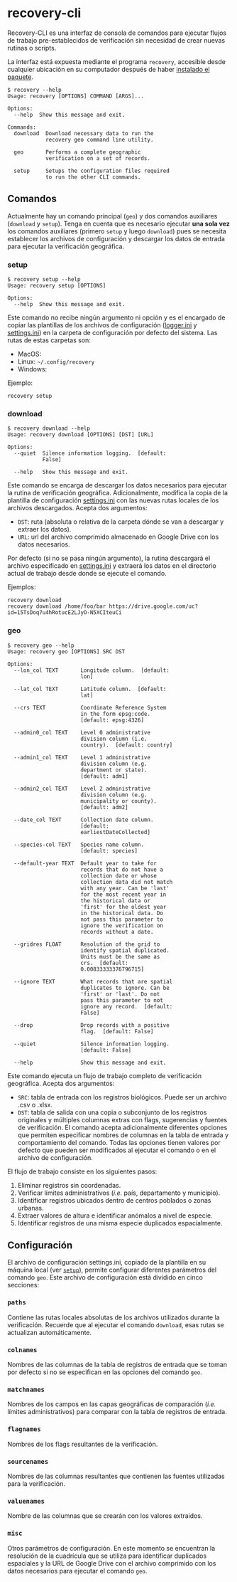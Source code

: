 # recovery-cli

Recovery-CLI es una interfaz de consola de comandos para ejecutar flujos de trabajo pre-establecidos de verificación sin necesidad de crear nuevas rutinas o scripts.

La interfaz está expuesta mediante el programa `recovery`, accesible desde cualquier ubicación en su computador después de haber [instalado el paquete](../../README.md#instalación).

```
$ recovery --help
Usage: recovery [OPTIONS] COMMAND [ARGS]...

Options:
  --help  Show this message and exit.

Commands:
  download  Download necessary data to run the
            recovery geo command line utility.

  geo       Performs a complete geographic
            verification on a set of records.

  setup     Setups the configuration files required
            to run the other CLI commands.
```

## Comandos
Actualmente hay un comando principal (`geo`) y dos comandos auxiliares (`download` y `setup`). Tenga en cuenta que es necesario ejecutar **una sola vez** los comandos auxiliares (primero `setup` y luego `download`) pues se necesita establecer los archivos de configuración y descargar los datos de entrada para ejecutar la verificación geográfica.

### setup
```
$ recovery setup --help
Usage: recovery setup [OPTIONS]

Options:
  --help  Show this message and exit.
```
Este comando no recibe ningún argumento ni opción y es el encargado de copiar las plantillas de los archivos de configuración ([logger.ini](../../config/logger.ini) y [settings.ini](../../config/settings.ini)) en la carpeta de configuración por defecto del sistema. Las rutas de estas carpetas son:

* MacOS:
* Linux: `~/.config/recovery`
* Windows:

Ejemplo:
```
recovery setup
```

### download
```
$ recovery download --help
Usage: recovery download [OPTIONS] [DST] [URL]

Options:
  --quiet  Silence information logging.  [default:
           False]

  --help   Show this message and exit.
```
Este comando se encarga de descargar los datos necesarios para ejecutar la rutina de verificación geográfica. Adicionalmente, modifica la copia de la plantilla de configuración [settings.ini](../../config/settings.ini) con las nuevas rutas locales de los archivos descargados. Acepta dos argumentos:

* `DST`: ruta (absoluta o relativa de la carpeta dónde se van a descargar y extraer los datos).
* `URL`: url del archivo comprimido almacenado en Google Drive con los datos necesarios.

Por defecto (si no se pasa ningún argumento), la rutina descargará el archivo especificado en [settings.ini](../../config/settings.ini) y extraerá los datos en el directorio actual de trabajo desde donde se ejecute el comando.

Ejemplos:
```
recovery download
recovery download /home/foo/bar https://drive.google.com/uc?id=15TsDoq7u4hRotucE2LJyO-N5XCIteuCi
```

### geo
```
$ recovery geo --help
Usage: recovery geo [OPTIONS] SRC DST

Options:
  --lon_col TEXT       Longitude column.  [default:
                       lon]

  --lat_col TEXT       Latitude column.  [default:
                       lat]

  --crs TEXT           Coordinate Reference System
                       in the form epsg:code.
                       [default: epsg:4326]

  --admin0_col TEXT    Level 0 administrative
                       division column (i.e.
                       country).  [default: country]

  --admin1_col TEXT    Level 1 administrative
                       division column (e.g.
                       department or state).
                       [default: adm1]

  --admin2_col TEXT    Level 2 administrative
                       division column (e.g.
                       municipality or county).
                       [default: adm2]

  --date_col TEXT      Collection date column.
                       [default:
                       earliestDateCollected]

  --species-col TEXT   Species name column.
                       [default: species]

  --default-year TEXT  Default year to take for
                       records that do not have a
                       collection date or whose
                       collection data did not match
                       with any year. Can be 'last'
                       for the most recent year in
                       the historical data or
                       'first' for the oldest year
                       in the historical data. Do
                       not pass this parameter to
                       ignore the verification on
                       records without a date.

  --gridres FLOAT      Resolution of the grid to
                       identify spatial duplicated.
                       Units must be the same as
                       crs.  [default:
                       0.00833333376796715]

  --ignore TEXT        What records that are spatial
                       duplicates to ignore. Can be
                       'first' or 'last'. Do not
                       pass this parameter to not
                       ignore any record.  [default:
                       False]

  --drop               Drop records with a positive
                       flag.  [default: False]

  --quiet              Silence information logging.
                       [default: False]

  --help               Show this message and exit.
```
Este comando ejecuta un flujo de trabajo completo de verificación geográfica. Acepta dos argumentos:

* `SRC`: tabla de entrada con los registros biológicos. Puede ser un archivo .csv o .xlsx.
* `DST`: tabla de salida con una copia o subconjunto de los registros originales y múltiples columnas extras con flags, sugerencias y fuentes de verificación. El comando acepta adicionalmente diferentes opciones que permiten especificar nombres de columnas en la tabla de entrada y comportamiento del comando. Todas las opciones tienen valores por defecto que pueden ser modificados al ejecutar el comando o en el archivo de configuración.

El flujo de trabajo consiste en los siguientes pasos:

1. Eliminar registros sin coordenadas.
2. Verificar límites administrativos (*i.e.* país, departamento y municipio).
3. Identificar registros ubicados dentro de centros poblados o zonas urbanas.
4. Extraer valores de altura e identificar anómalos a nivel de especie.
5. Identificar registros de una misma especie duplicados espacialmente.

## Configuración
El archivo de configuración settings.ini, copiado de la plantilla en su máquina local (ver [`setup`](#setup)), permite configurar diferentes parámetros del comando `geo`. Este archivo de configuración está dividido en cinco secciones:

### `paths`
Contiene las rutas locales absolutas de los archivos utilizados durante la verificación. Recuerde que al ejecutar el comando `download`, esas rutas se actualizan automáticamente.

### `colnames`
Nombres de las columnas de la tabla de registros de entrada que se toman por defecto si no se especifican en las opciones del comando `geo`.

### `matchnames`
Nombres de los campos en las capas geográficas de comparación (*i.e.* límites administrativos) para comparar con la tabla de registros de entrada.

### `flagnames`
Nombres de los flags resultantes de la verificación.

### `sourcenames`
Nombres de las columnas resultantes que contienen las fuentes utilizadas para la verificación.

### `valuenames`
Nombre de las columnas que se crearán con los valores extraidos.

### `misc`
Otros parámetros de configuración. En este momento se encuentran la resolución de la cuadrícula que se utiliza para identificar duplicados espaciales y la URL de Google Drive con el archivo comprimido con los datos necesarios para ejecutar el comando `geo`.
